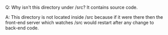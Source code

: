 Q: Why isn't this directory under /src? It contains source code.

A: This directory is not located inside /src because if it were there then the 
front-end server which watches /src would restart after any change to back-end code.